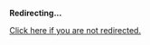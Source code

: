<!DOCTYPE html>
<html>
<head>
<title>Redirecting...</title>
<link rel="canonical" href="http://blog.jle.im/entry/abstracting-over-sequential-random-algorithms-with-free.html.md"/>
<meta http-equiv="content-type" content="text/html; charset=utf-8" />
<script>
(function(i,s,o,g,r,a,m){i['GoogleAnalyticsObject']=r;i[r]=i[r]||function(){
(i[r].q=i[r].q||[]).push(arguments)},i[r].l=1*new Date();a=s.createElement(o),
m=s.getElementsByTagName(o)[0];a.async=1;a.src=g;m.parentNode.insertBefore(a,m)
})(window,document,'script','//www.google-analytics.com/analytics.js','ga');
ga('create', { trackingId: 'UA-443711-8', cookieDomain: 'jle.im', redirect: 'http://blog.jle.im/entry/abstracting-over-sequential-random-algorithms-with-free.html.md'});
ga('send', { hitType: 'pageview', hitCallback: function() { document.location.href = 'http://blog.jle.im/entry/abstracting-over-sequential-random-algorithms-with-free.html.md'; } });
</script>
</head>
<body>
  <p><strong>Redirecting...</strong></p>
  <p><a href='http://blog.jle.im/entry/abstracting-over-sequential-random-algorithms-with-free.html.md'>Click here if you are not redirected.</a></p>
  <script>
    setTimeout(function() { document.location.href = 'http://blog.jle.im/entry/abstracting-over-sequential-random-algorithms-with-free.html.md'; }, 1000);
  </script>
</body>
</html>
